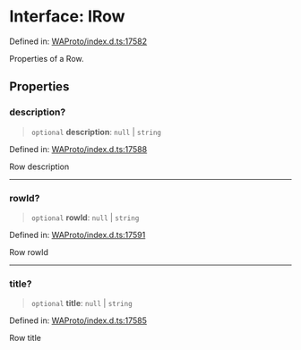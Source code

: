 # Interface: IRow

Defined in: [WAProto/index.d.ts:17582](https://github.com/Riders004/Tv/blob/3d6aaf6f3efb499dc9d0ca82bb24083bb45a8478/WAProto/index.d.ts#L17582)

Properties of a Row.

## Properties

### description?

> `optional` **description**: `null` \| `string`

Defined in: [WAProto/index.d.ts:17588](https://github.com/Riders004/Tv/blob/3d6aaf6f3efb499dc9d0ca82bb24083bb45a8478/WAProto/index.d.ts#L17588)

Row description

***

### rowId?

> `optional` **rowId**: `null` \| `string`

Defined in: [WAProto/index.d.ts:17591](https://github.com/Riders004/Tv/blob/3d6aaf6f3efb499dc9d0ca82bb24083bb45a8478/WAProto/index.d.ts#L17591)

Row rowId

***

### title?

> `optional` **title**: `null` \| `string`

Defined in: [WAProto/index.d.ts:17585](https://github.com/Riders004/Tv/blob/3d6aaf6f3efb499dc9d0ca82bb24083bb45a8478/WAProto/index.d.ts#L17585)

Row title
